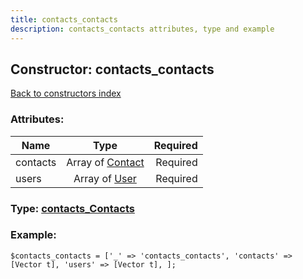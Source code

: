 ```yaml
---
title: contacts_contacts
description: contacts_contacts attributes, type and example
---
```

## Constructor: contacts\_contacts  
[Back to constructors index](index.md)



### Attributes:

| Name     |    Type       | Required |
|----------|:-------------:|---------:|
|contacts|Array of [Contact](../types/Contact.md) | Required|
|users|Array of [User](../types/User.md) | Required|



### Type: [contacts\_Contacts](../types/contacts_Contacts.md)


### Example:

```
$contacts_contacts = ['_' => 'contacts_contacts', 'contacts' => [Vector t], 'users' => [Vector t], ];
```  


